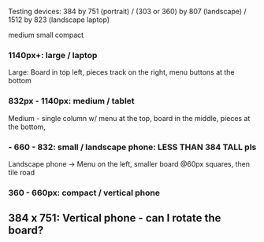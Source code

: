 Testing devices: 384 by 751 (portrait) / (303 or 360) by 807 (landscape) / 1512 by 823 (landscape laptop)

medium
small
compact

### 1140px+: large / laptop

Large: Board in top left, pieces track on the right, menu buttons at the bottom

### 832px - 1140px: medium / tablet

Medium - single column w/ menu at the top, board in the middle, pieces at the bottom,

### - 660 - 832: small / landscape phone: LESS THAN 384 TALL pls

Landscape phone -> Menu on the left, smaller board @60px squares, then tile road

### 360 - 660px: compact / vertical phone

## 384 x 751: Vertical phone - can I rotate the board?
